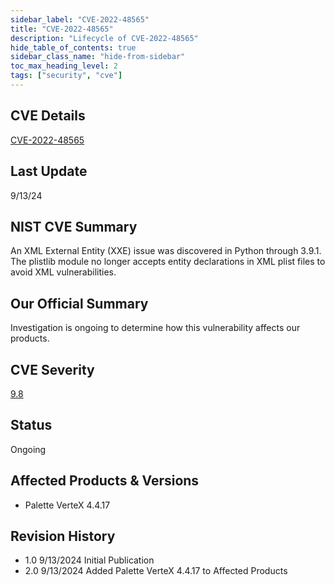 ```yaml
---
sidebar_label: "CVE-2022-48565"
title: "CVE-2022-48565"
description: "Lifecycle of CVE-2022-48565"
hide_table_of_contents: true
sidebar_class_name: "hide-from-sidebar"
toc_max_heading_level: 2
tags: ["security", "cve"]
---
```


## CVE Details

[CVE-2022-48565](https://nvd.nist.gov/vuln/detail/CVE-2022-48565)

## Last Update

9/13/24

## NIST CVE Summary

An XML External Entity (XXE) issue was discovered in Python through 3.9.1. The plistlib module no longer accepts entity declarations in XML plist files to avoid XML vulnerabilities.

## Our Official Summary

Investigation is ongoing to determine how this vulnerability affects our products.

## CVE Severity

[9.8](https://nvd.nist.gov/vuln/detail/CVE-2022-48565)

## Status

Ongoing

## Affected Products & Versions

- Palette VerteX 4.4.17

## Revision History

- 1.0 9/13/2024 Initial Publication
- 2.0 9/13/2024 Added Palette VerteX 4.4.17 to Affected Products